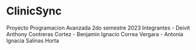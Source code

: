 # ClinicSync
 Proyecto Programacion Avanzada 2do semestre 2023
 Integrantes
            - Deivit Anthony Contreras Cortez
            - Benjamin Ignacio Correa Vergara
            - Antonia Ignacia Salinas Horta
